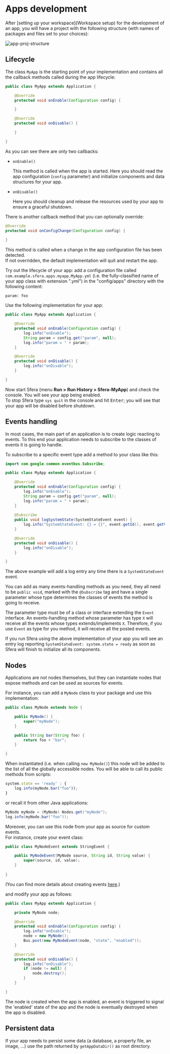 # Apps development

After [setting up your workspace](Workspace setup) for the development of an app, you will have a project with the following structure (with names of packages and files set to your choices):

![app-proj-structure](images/app-proj-structure.png)


## Lifecycle

The class `MyApp` is the starting point of your implementation and contains all the callback methods called during the app lifecycle:

```Java
public class MyApp extends Application {

	@Override
	protected void onEnable(Configuration config) {

	}

	@Override
	protected void onDisable() {

	}

}
```

As you can see there are only two callbacks:

* `onEnable()`

   This method is called when the app is started. Here you should read the app configuration (`config` parameter) and initialize components and data structures for your app.   


* `onDisable()`

   Here you should cleanup and release the resources used by your app to ensure a graceful shutdown.


There is another callback method that you can optionally override:

```Java
@Override
protected void onConfigChange(Configuration config) {
	
}
```

This method is called when a change in the app configuration file has been detected.   
If not overridden, the default implementation will quit and restart the app.

Try out the lifecycle of your app: add a configuration file called `com.example.sfera.apps.myapp.MyApp.yml` (i.e. the fully-classified name of your app class with extension ".yml") in the "config/apps" directory with the following content:

```
param: foo
```

Use the following implementation for your app:

```Java
public class MyApp extends Application {

	@Override
	protected void onEnable(Configuration config) {
		log.info("onEnable");
		String param = config.get("param", null);
		log.info("param = " + param);
	}

	@Override
	protected void onDisable() {
		log.info("onDisable");
	}

}
```

Now start Sfera (menu **Run > Run History > Sfera-MyApp**) and check the console. You will see your app being enabled.    
To stop Sfera type `sys quit` in the console and hit <kbd>Enter</kbd>; you will see that your app will be disabled before shutdown.

## Events handling

In most cases, the main part of an application is to create logic reacting to events. To this end your application needs to subscribe to the classes of events it is going to handle.

To subscribe to a specific event type add a method to your class like this:

```Java
import com.google.common.eventbus.Subscribe;

public class MyApp extends Application {

	@Override
	protected void onEnable(Configuration config) {
		log.info("onEnable");
		String param = config.get("param", null);
		log.info("param = " + param);
	}
	
	@Subscribe
	public void logSystemState(SystemStateEvent event) {
		log.info("SystemStateEvent: {} = {}", event.getId(), event.getValue());
	}

	@Override
	protected void onDisable() {
		log.info("onDisable");
	}

}
```

The above example will add a log entry any time there is a `SystemStateEvent` event.    

You can add as many events-handling methods as you need, they all need to be `public void`, marked with the `@Subscribe` tag and have a single parameter whose type determines the classes of events the method is going to receive.    

The parameter type must be of a class or interface extending the `Event` interface. An events-handling method whose parameter has type `X` will receive all the events whose types extends/implements `X`. Therefore, if you use `Event` as type for you method, it will receive all the posted events.    

If you run Sfera using the above implementation of your app you will see an entry log reporting `SystemStateEvent: system.state = ready` as soon as Sfera will finish to initialize all its components.

## Nodes

Applications are not nodes themselves, but they can instantiate nodes that expose methods and can be used as sources for events.    

For instance, you can add a `MyNode` class to your package and use this implementation:

```Java
public class MyNode extends Node {

	public MyNode() {
		super("myNode");
	}

	public String bar(String foo) {
		return foo + "bar";
	}

}
```

When instantiated (i.e. when calling `new MyNode()`) this node will be added to the list of all the globally accessible nodes. You will be able to call its public methods from scripts:

```JavaScript
system.state == 'ready' : {
	log.info(myNode.bar("foo"));
}
```

or recall it from other Java applications:

```Java
MyNode myNode = (MyNode) Nodes.get("myNode");
log.info(myNode.bar("foo"));
```

Moreover, you can use this node from your app as source for custom events.   
For instance, create your event class:

```Java
public class MyNodeEvent extends StringEvent {

	public MyNodeEvent(MyNode source, String id, String value) {
		super(source, id, value);
	}
	
}
```

(You can find more details about creating events [here](drivers-dev.html#Events).)

and modify your app as follows:

```Java
public class MyApp extends Application {

	private MyNode node;

	@Override
	protected void onEnable(Configuration config) {
		log.info("onEnable");
		node = new MyNode();
		Bus.post(new MyNodeEvent(node, "state", "enabled"));
	}

	@Override
	protected void onDisable() {
		log.info("onDisable");
		if (node != null) {
			node.destroy();
		}
	}

}
```

The node is created when the app is enabled, an event is triggered to signal the 'enabled' state of the app and the node is eventually destroyed when the app is disabled.

## Persistent data

If your app needs to persist some data (a database, a property file, an image, ...) use the path returned by `getAppDataDir()` as root directory.